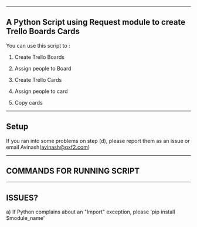 --------
A Python Script using Request module to create Trello Boards Cards 
--------
You can use this script to :

1. Create Trello Boards

2. Assign people to Board

3. Create Trello Cards

4. Assign people to card

5. Copy cards 

------
Setup 
------


If you ran into some problems on step (d), please report them as an issue or email Avinash(avinash@qxf2.com)



---------------------------
COMMANDS FOR RUNNING SCRIPT
---------------------------


--------
ISSUES?
--------

a) If Python complains about an "Import" exception, please 'pip install $module_name'
